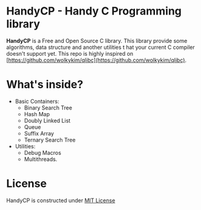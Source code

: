 # HandyCP - Handy C Programming library
**HandyCP** is a Free and Open Source C library. This library provide some algorithms, data structure and another utilities t
hat your current C compiler doesn't support yet. This repo is highly inspired on [https://github.com/wolkykim/qlibc](https://github.com/wolkykim/qlibc). 


# What's inside?
- Basic Containers:
	- Binary Search Tree
	- Hash Map
	- Doubly Linked List
	- Queue
	- Suffix Array
	- Ternary Search Tree
- Utilities:
 	- Debug Macros
 	- Multithreads.

# License
HandyCP is constructed under [MIT License](LICENSE)